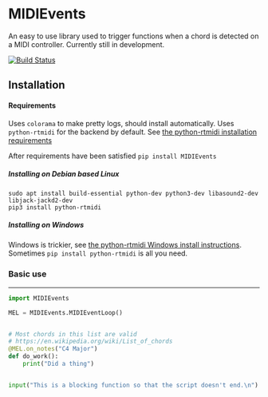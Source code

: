 # MIDIEvents
An easy to use library used to trigger functions when a chord is detected on a MIDI controller.  Currently still in development.

[![Build Status](https://dev.azure.com/lizardswimmer/MIDIEvents/_apis/build/status/jamd315.MIDIEvents?branchName=master)](https://dev.azure.com/lizardswimmer/MIDIEvents/_build/latest?definitionId=1&branchName=master)

## Installation

#### Requirements

Uses ``colorama`` to make pretty logs, should install automatically.  Uses ``python-rtmidi`` for the backend by default.  See [the python-rtmidi installation requirements](https://spotlightkid.github.io/python-rtmidi/installation.html#requirements)

After requirements have been satisfied
```pip install MIDIEvents```

##### Installing on Debian based Linux
```
sudo apt install build-essential python-dev python3-dev libasound2-dev libjack-jackd2-dev
pip3 install python-rtmidi
```

##### Installing on Windows
Windows is trickier, see [the python-rtmidi Windows install instructions](https://spotlightkid.github.io/python-rtmidi/install-windows.html).  Sometimes ```pip install python-rtmidi``` is all you need.


### Basic use
-------------

```python
import MIDIEvents

MEL = MIDIEvents.MIDIEventLoop()


# Most chords in this list are valid
# https://en.wikipedia.org/wiki/List_of_chords
@MEL.on_notes("C4 Major")
def do_work():
    print("Did a thing")


input("This is a blocking function so that the script doesn't end.\n")

```